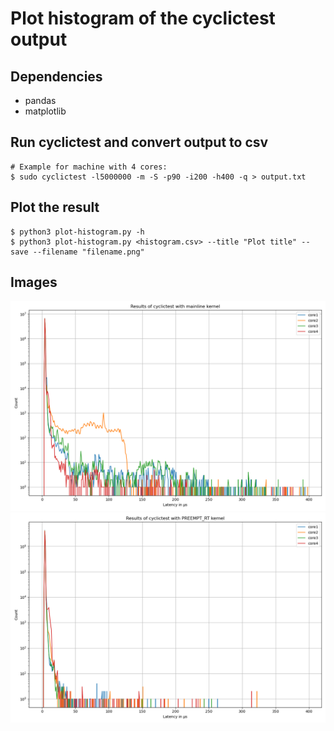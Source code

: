 # Plot histogram of the cyclictest output

## Dependencies
- pandas
- matplotlib

## Run cyclictest and convert output to csv

```
# Example for machine with 4 cores:
$ sudo cyclictest -l5000000 -m -S -p90 -i200 -h400 -q > output.txt
```

## Plot the result

```
$ python3 plot-histogram.py -h
$ python3 plot-histogram.py <histogram.csv> --title "Plot title" --save --filename "filename.png"
```

## Images

[image1]: ./img/histogram.png " "
[image2]: ./img/histogram-rt.png " "

<img src="./img/histogram.png" alt="Histogram" width="800"/>
<img src="./img/histogram-rt.png" alt="Histogram RT" width="800"/>


